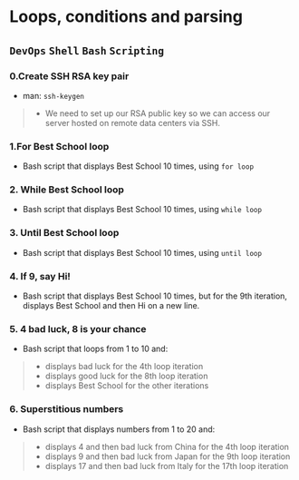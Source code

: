 # Loops, conditions and parsing

## `DevOps` `Shell` `Bash` `Scripting`

### 0.Create SSH RSA key pair
* man: `ssh-keygen`

> - We need to set up our RSA public key so we can access our server hosted on remote data centers via SSH.

### 1.For Best School loop
* Bash script that displays Best School 10 times, using `for loop`

### 2. While Best School loop
* Bash script that displays Best School 10 times, using `while loop`

### 3. Until Best School loop
* Bash script that displays Best School 10 times, using `until loop`

### 4. If 9, say Hi!
* Bash script that displays Best School 10 times, but for the 9th iteration, displays Best School and then Hi on a new line.

### 5. 4 bad luck, 8 is your chance
* Bash script that loops from 1 to 10 and:

> - displays bad luck for the 4th loop iteration
> - displays good luck for the 8th loop iteration
> - displays Best School for the other iterations

### 6. Superstitious numbers
* Bash script that displays numbers from 1 to 20 and:

> - displays 4 and then bad luck from China for the 4th loop iteration
> - displays 9 and then bad luck from Japan for the 9th loop iteration
> - displays 17 and then bad luck from Italy for the 17th loop iteration
